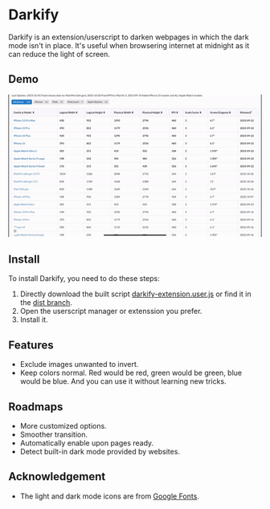# Darkify
Darkify is an extension/userscript to darken webpages in which the dark mode isn't in place. It's useful when browsering internet at midnight as it can reduce the light of screen.

## Demo
![ios-resolution.com](/demo-images/ios-resolution-com.gif)

## Install
To install Darkify, you need to do these steps:
1. Directly download the built script [darkify-extension.user.js](https://erichsia7.github.io/darkify-extension/darkify-extension.user.js) or find it in the [dist branch](https://github.com/EricHsia7/darkify-extension/tree/dist).
2. Open the userscript manager or extenssion you prefer.
3. Install it.

## Features
* Exclude images unwanted to invert.
* Keep colors normal. Red would be red, green would be green, blue would be blue. And you can use it without learning new tricks.

## Roadmaps
* More customized options.
* Smoother transition.
* Automatically enable upon pages ready.
* Detect built-in dark mode provided by websites.

## Acknowledgement
* The light and dark mode icons are from [Google Fonts](https://fonts.google.com/icons?icon.style=Rounded).